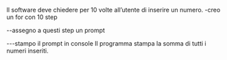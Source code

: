 Il software deve chiedere per 10 volte all’utente di inserire un numero.
-creo un for con 10 step

--assegno a questi step un prompt 

---stampo il prompt in console
Il programma stampa la somma di tutti i numeri inseriti.